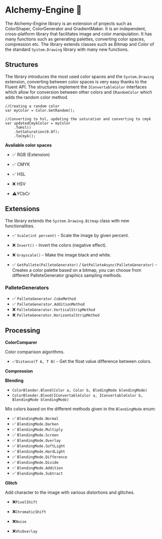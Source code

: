 
#  Alchemy-Engine 🧪

The Alchemy-Engine library is an extension of projects such as ColorShaper, ColorGenerator and GradientMaker. It is an independent, cross-platform library that facilitates image and color manipulation. It has many functions such as generating palettes, converting color spaces, compression etc. The library extends classes such as Bitmap and Color of the standard `System.Drawing` library with many new functions.

##  Structures

The library introduces the most used color spaces and the `System.Drawing` extension, converting between color spaces is very easy thanks to the Fluent API. The structures implement the `IConvertableColor` interfaces  which allow for conversion between other colors and `IRandomColor` which adds the random color method.

  

    //Creating a random color
	var myColor = Color.GetRandom();
    
    //Converting to hsl, updating the saturation and converting to cmyk
    var updatedCmykColor = myColor
	    .ToHsl()
	    .SetSaturation(0.8f);
	    .ToCmyk();
 
**Available color spaces**

  

- ✅ RGB (Extension)

- ✅ CMYK

- ✅ HSL

- ❌ HSV
- ⚠️YCbCr

  
  

##  Extensions

The library extends the `System.Drawing.Bitmap` class with new functionalities.

  

- ✅ `Scale(int percent)` - Scale the image by given percent.

- ❌ `Invert()` - Invert the colors (negative effect).

- ❌ `Grayscale()` - Make the image black and white.

-  ✅ `GetPallete(PalleteGenerator)` / `GetPalleteAsync(PalleteGenerator)` - Creates a color palette based on a bitmap, you can choose from different PalleteGenerator graphics sampling methods.

  
  ### PalleteGenerators
  - ✅ `PalleteGenerator.CubeMethod`
  - ✅ `PalleteGenerator.AdditionMethod`
  - ❌ `PalleteGenerator.VerticalStripMethod`
  - ❌ `PalleteGenerator.HorizontalStripMethod`

##  Processing

**ColorComparer**

Color comparison algorithms.

- ✅`Distance(T A, T B)` - Get the float value difference between colors.

**Compression**

  

**Blending**

- ```ColorBlender.Blend(Color a, Color b, BledingMode blendingMode)```
- ```ColorBlender.Blend(IConvertableColor a, IConvertableColor b, BlendingMode blendingMode)```

Mix colors based on the different methods given in the ``BlendingMode`` enum:

- ✅ ```BlendingMode.Normal```
- ✅ ```BlendingMode.Darken```
- ✅ ```BlendingMode.Multiply```
- ✅ ```BlendingMode.Screen```
- ✅ ```BlendingMode.Overlay```
- ✅ ```BlendingMode.SoftLight```
- ✅ ```BlendingMode.HardLight```
- ✅ ```BlendingMode.Difference```
- ✅ ```BlendingMode.Divide```
- ✅ ```BlendingMode.Addition```
- ✅ ```BlendingMode.Subtract```      

**Glitch**

Add character to the image with various distortions and glitches.

  

- ❌`PixelShift`

- ❌`ChromaticShift`

- ❌`Noise`

- ❌`VhsOverlay`